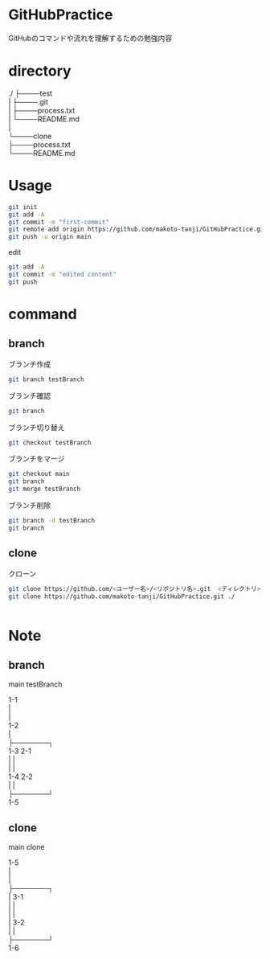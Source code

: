 # GitHubPractice

GitHubのコマンドや流れを理解するための勉強内容

# directory

./
├────test<br>
|<span>       </span>├────.git<br>
|<span>       </span>├────process.txt<br>
|<span>       </span>└────README.md<br>
|<br>
└────clone<br>
<span>       </span>├────process.txt<br>
<span>       </span>└────README.md<br>

# Usage

```bash
git init
git add -A
git commit -m "first-commit"
git remote add origin https://github.com/makoto-tanji/GitHubPractice.git
git push -u origin main
```

edit

```bash
git add -A
git commit -m "edited content"
git push
```

# command

## branch

ブランチ作成
```bash
git branch testBranch
```

ブランチ確認
```bash
git branch
```

ブランチ切り替え
```bash
git checkout testBranch
```

ブランチをマージ
```bash
git checkout main
git branch
git merge testBranch
```

ブランチ削除
```bash
git branch -d testBranch
git branch
```

## clone

クローン
```bash
git clone https://github.com/<ユーザー名>/<リポジトリ名>.git  <ディレクトリ>
git clone https://github.com/makoto-tanji/GitHubPractice.git ./
```



```bash
```


# Note

## branch

main<span>       </span>testBranch

1-1<br>
|<br>
|<br>
1-2<br>
|<br>
├───────┐<br>
1-3<span>       </span>2-1<br>
|<span>       </span>|<br>
|<span>       </span>|<br>
1-4<span>       </span>2-2<br>
|<span>       </span>|<br>
├───────┘<br>
1-5

## clone

main<span>       </span>clone

1-5<br>
|<br>
|<br>
├───────┐<br>
|<span>       </span>3-1<br>
|<span>       </span>|<br>
|<span>       </span>|<br>
|<span>       </span>3-2<br>
|<span>       </span>|<br>
├───────┘<br>
1-6<br>
